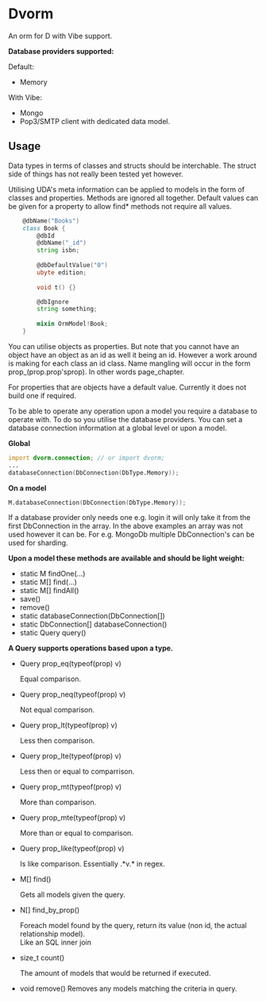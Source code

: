 Dvorm
========
An orm for D with Vibe support.

**Database providers supported:**

Default:

- Memory

With Vibe:
- Mongo
- Pop3/SMTP client with dedicated data model.

Usage
--------
Data types in terms of classes and structs should be interchable. The struct side of things has not really been tested yet however.

Utilising UDA's meta information can be applied to models in the form of classes and properties.
Methods are ignored all together.
Default values can be given for a property to allow find* methods not require all values.

```D
	@dbName("Books")
	class Book {
		@dbId
		@dbName("_id")
		string isbn;
		
		@dbDefaultValue("0")
		ubyte edition;
		
		void t() {}

		@dbIgnore
		string something;
		
		mixin OrmModel!Book;
	}
```

You can utilise objects as properties. But note that you cannot have an object have an object as an id as well it being an id. However a work around is making for each class an id class.
Name mangling will occur in the form prop_(prop.prop'sprop). In other words page_chapter.

For properties that are objects have a default value. Currently it does not build one if required.

To be able to operate any operation upon a model you require a database to operate with. To do so you utilise the database providers. You can set a database connection information at a global level or upon a model.

**Global**
```D
import dvorm.connection; // or import dvorm;
...
databaseConnection(DbConnection(DbType.Memory));
```
**On a model**
```D
M.databaseConnection(DbConnection(DbType.Memory));
```

If a database provider only needs one e.g. login it will only take it from the first DbConnection in the array.
In the above examples an array was not used however it can be.
For e.g. MongoDb multiple DbConnection's can be used for sharding.

**Upon a model these methods are available and should be light weight:**
- static M findOne(...)
- static M[] find(...)
- static M[] findAll()
- save()
- remove()
- static databaseConnection(DbConnection[])
- static DbConnection[] databaseConnection()
- static Query query()

**A Query supports operations based upon a type.**
- Query prop_eq(typeof(prop) v)

  Equal comparison.
- Query prop_neq(typeof(prop) v)

  Not equal comparison.
- Query prop_lt(typeof(prop) v)

  Less then comparison.
- Query prop_lte(typeof(prop) v)

  Less then or equal to comparrison.
- Query prop_mt(typeof(prop) v)

  More than comparison.
- Query prop_mte(typeof(prop) v)

  More than or equal to comparison.
- Query prop_like(typeof(prop) v)

  Is like comparison. Essentially .\*v.\* in regex.
- M[] find()

  Gets all models given the query.
  
- N[] find_by_prop()

  Foreach model found by the query, return its value (non id, the actual relationship model).<br/>
  Like an SQL inner join
  
- size_t count()

  The amount of models that would be returned if executed.
- void remove()
  Removes any models matching the criteria in query.

